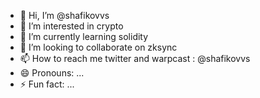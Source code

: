 - 👋 Hi, I’m @shafikovvs
- 👀 I’m interested in crypto
-  🌱 I’m currently learning solidity
- 💞️ I’m looking to collaborate on zksync
- 📫 How to reach me twitter and warpcast : @shafikovvs
- 😄 Pronouns: ...
- ⚡ Fun fact: ...

<!---
shafikovvs/shafikovvs is a ✨ special ✨ repository because its `README.md` (this file) appears on your GitHub profile.
You can click the Preview link to take a look at your changes.
--->
